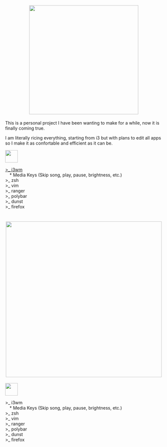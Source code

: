 <h1 align="center">
  <img src="https://raw.githubusercontent.com/memoriasIT/dotfiles-WIP-/master/img/dotfilestitle.png" width="350">
</h1>

<p> This is a personal project I have been wanting to make for a while, now it is finally coming true.</p>
<p> I am literally ricing everything, starting from i3 but with plans to edit all apps so I make it as confortable and efficient as it can be. </p>
<img src="https://raw.githubusercontent.com/memoriasIT/Dotfiles-WIP/master/img/Table%20of%20contents.png" height="40">
<p>
  <a href="https://github.com/memoriasIT/Dotfiles-WIP/tree/master/i3">>_ i3wm</a><br>
  	&emsp;* Media Keys (Skip song, play, pause, brightness, etc.)<br>
  >_ zsh<br>
  >_ vim<br>
  >_ ranger<br>
  >_ polybar<br>
  >_ dunst<br>
  >_ firefox<br>
</p>

<h1 align="center">
  <img src="https://raw.githubusercontent.com/memoriasIT/Dotfiles-WIP/master/img/separator.png" width="500">
</h1>

<img src="https://raw.githubusercontent.com/memoriasIT/Dotfiles-WIP/master/img/todo.png" height="40">
<p>
  >_ i3wm<br>
  	&emsp;* Media Keys (Skip song, play, pause, brightness, etc.)<br>
  >_ zsh<br>
  >_ vim<br>
  >_ ranger<br>
  >_ polybar<br>
  >_ dunst<br>
  >_ firefox<br>
</p>




